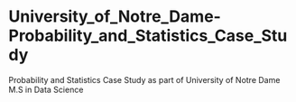 # University_of_Notre_Dame-Probability_and_Statistics_Case_Study
Probability and Statistics Case Study as part of University of Notre Dame M.S in Data Science
